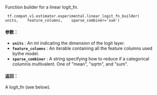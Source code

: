 Function builder for a linear logit_fn.

```
 tf.compat.v1.estimator.experimental.linear_logit_fn_builder(    units,    feature_columns,    sparse_combiner='sum') 
```

#### 参数：
- **`units`** : An int indicating the dimension of the logit layer.
- **`feature_columns`** : An iterable containing all the feature columns used bythe model.
- **`sparse_combiner`** : A string specifying how to reduce if a categorical columnis multivalent.  One of "mean", "sqrtn", and "sum".


#### 返回：
A logit_fn (see below).

